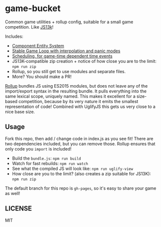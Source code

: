 game-bucket
===========

Common game utilities + rollup config, suitable for a small game competition. Like [JS13k](http://js13kgames.com/)!

Includes:

- [Component Entity System](lib/ces.js)
- [Stable Game Loop with interpolation and panic modes](lib/loop.js)
- [Scheduling, for game-time dependent time events](lib/time.js)
- JS13K-compatible zip creation + notice of how close you are to the limit: `npm run zip`
- Rollup, so you still get to use modules and separate files.
- More? You should make a PR!

[Rollup](https://github.com/rollup/rollup/) bundles JS using ES2015 modules, but does not leave any of the import/export syntax in the resulting bundle. It pulls everything into the same lexical scope, uniquely named. This makes it excellent for a size-based competition, because by its very nature it emits the smallest representation of code! Combined with UglifyJS this gets us very close to a nice base size.

Usage
-----

Fork this repo, then add / change code in index.js as you see fit! There are two dependencies included, but you can remove those. Rollup ensures that only code you `import` is included!

- Build the `bundle.js`: `npm run build`
- Watch for fast rebuilds: `npm run watch`
- See what the compiled JS will look like: `npm run uglify-view`
- How close are you to the limit? (also creates a zip suitable for JS13K): `npm run zip`

The default branch for this repo is `gh-pages`, so it's easy to share your game as well!

LICENSE
-------

MIT
